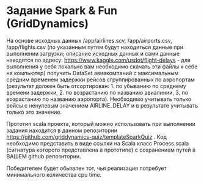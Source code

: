# Задание Spark & Fun (GridDynamics)

На основе исходных данных /app/airlines.scv, /app/airports.csv, /app/flights.csv (по указанным путям будут находиться данные при выполнении загрузки; описание исходных данных и сами данные находятся по адресу: https://www.kaggle.com/usdot/flight-delays - для выполнения у себя локально вам необходимо скачать эти файлы к себе на компьютер) получить DataSet авиакомпаний с максимальным средним временем задержки рейсов сгруппированных по аэропортам (результат должен быть отсортирован: 1. по убыванию по среднему времени задержки, 2. по возрастанию по названию авиалинии, 3. по возрастанию по названию аэропорта). Необходимо учитывать только рейсы с ненулевым значением AIRLINE_DELAY и в результате учитывать только это значение.

Прототип scala проекта, который можно использовать при выполнении задания находится в данном репозитории https://github.com/griddynamics-quiz/templateSparkQuiz . Код необходимо представить в виде ссылки на Scala класс Process.scala (сигнатура которого представлена в прототипе) с сохранением путей в ВАШЕМ github репозитории.

Победителем будет обьявлен тот, чья реализация потребует минимального количества cpu time.
